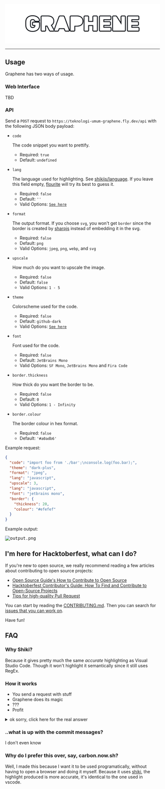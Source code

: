 [shiki-link]: https://shiki.matsu.io
[shiki-lang-link]: https://github.com/shikijs/shiki/blob/main/docs/languages.md
[shiki-theme-link]: https://github.com/shikijs/shiki/blob/main/docs/themes.md#all-themes
[flourite-link]: https://github.com/teknologi-umum/flourite
[sharp-link]: https://github.com/lovell/sharp

<kbd>

![logo.png](./scratch/logo.png)

</kbd>

---

## Usage

Graphene has two ways of usage.

### Web Interface

TBD

### API

Send a `POST` request to `https://teknologi-umum-graphene.fly.dev/api` with the following JSON body payload:

- `code`

  The code snippet you want to prettify.

  - Required: `true`
  - Default: `undefined`

- `lang`

  The language used for highlighting. See [shikijs/language][shiki-lang-link]. If you leave this field empty, [flourite][flourite-link] will try its best to guess it.

  - Required: `false`
  - Default: `''`
  - Valid Options: [`See here`][shiki-lang-link]

- `format`

  The output format. If you choose `svg`, you won't get `border` since the border is created by [sharpjs][sharp-link] instead of embedding it in the svg.

  - Required: `false`
  - Default: `png`
  - Valid Options: `jpeg`, `png`, `webp`, and `svg`

- `upscale`

  How much do you want to upscale the image.

  - Required: `false`
  - Default: `false`
  - Valid Options: `1 - 5`

- `theme`

  Colorscheme used for the code.

  - Required: `false`
  - Default: `github-dark`
  - Valid Options: [`See here`][shiki-theme-link]

- `font`

  Font used for the code.

  - Required: `false`
  - Default: `JetBrains Mono`
  - Valid Options: `SF Mono`, `JetBrains Mono` and `Fira Code`

- `border.thickness`

  How thick do you want the border to be.

  - Required: `false`
  - Default: `0`
  - Valid Options: `1 - Infinity`

- `border.colour`

  The border colour in hex format.

  - Required: `false`
  - Default: `'#a0adb6'`

Example request:

```json
{
  "code": "import foo from './bar';\nconsole.log(foo.bar);",
  "theme": "dark-plus",
  "format": "jpeg",
  "lang": "javascript",
  "upscale": 3,
  "lang": "javascript",
  "font": "jetbrains mono",
  "border": {
    "thickness": 20,
    "colour": "#efefef"
  }
}
```

Example output:

<kbd>

![output.png](https://github.com/teknologi-umum/graphene/blob/master/scratch/output.png)

</kbd>

## I'm here for Hacktoberfest, what can I do?

If you're new to open source, we really recommend reading a few articles about contributing to open source projects:

- [Open Source Guide's How to Contribute to Open Source](https://opensource.guide/how-to-contribute/)
- [Hacktoberfest Contributor's Guide: How To Find and Contribute to Open-Source Projects](https://www.digitalocean.com/community/tutorials/hacktoberfest-contributor-s-guide-how-to-find-and-contribute-to-open-source-projects)
- [Tips for high-quality Pull Request](https://twitter.com/sudo_navendu/status/1437456596473303042)

You can start by reading the [CONTRIBUTING.md](./CONTRIBUTING.md). Then you can search for [issues that you can work on](https://github.com/teknologi-umum/graphene/issues?q=is%3Aopen+is%3Aissue+label%3Ahacktoberfest).

Have fun!

## FAQ

### Why Shiki?

Because it gives pretty much the same _accurate_ highlighting as Visual Studio Code. Though it won't highlight it semantically since it still uses RegEx.

### How it works

- You send a request with stuff
- Graphene does its magic
- ???
- Profit

<details>

<summary>ok sorry, click here for the real answer</summary>

- You send a POST request with a JSON body containing [valid options](#api)
- It will Highlight the code using Shiki and apply some options
- Then, render the result to svg using [custom svg renderer](./src/logic/svgRenderer.ts) which is a heavily modified version of the [original svg renderer](https://github.com/shikijs/shiki/tree/main/packages/renderer-svg)
- Apply border, upscale, and convert to the desired output format using [sharpjs][sharp-link]
- Send it back to you

</details>

### ..what is up with the commit messages?

I don't even know

### Why do I prefer this over, say, carbon.now.sh?

Well, I made this because I want it to be used programatically, without having to open a browser and doing it myself.
Because it uses [shiki][shiki-link], the highlight produced is more accurate, it's identical to the one used in vscode.
